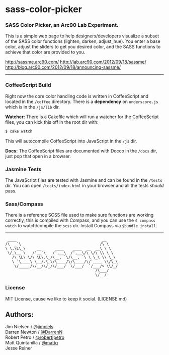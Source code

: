 sass-color-picker
=================

### SASS Color Picker, an Arc90 Lab Experiment.

This is a simple web page to help designers/developers visualize a subset of the SASS color functions (lighten, darken, adjust_hue).
You enter a base color, adjust the sliders to get you desired color, and the SASS functions to achieve that color are provided to you.

http://sassme.arc90.com/
http://lab.arc90.com/2012/09/18/sassme/
http://blog.arc90.com/2012/09/18/announcing-sassme/


---

### CoffeeScript Build

Right now the core color handling code is written in CoffeeScript and located in the `/coffee` directory. There is a **dependency** on `underscore.js` which is in the `/js/lib` dir. 

**Watcher:** There is a Cakefile which will run a watcher for the CoffeeScript files, you can kick this off in the root dir with:

```bash
$ cake watch
```

This will autocompile CoffeeScript into JavaScript in the `/js` dir.

**Docs:** The CoffeeScript files are documented with Docco in the `/docs` dir, just pop that open in a browser.

### Jasmine Tests

The JavaScript files are tested with Jasmine and can be found in the `/tests` dir. You can open `/tests/index.html` in your browser and all the tests _should_ pass.

### Sass/Compass

There is a reference SCSS file used to make sure functions are working correctly, this is compiled with Compass, and you can use the `$ compass watch` to watch/compile the `scss` dir. Install Compass via `$bundle install`.

---

```text
 ____                                      __     
/\  _`\                                   /\ \    
\ \,\L\_\     __      ____    ____  __  __\ \ \   
 \/_\__ \   /'__`\   /',__\  /',__\/\ \/\ \\ \ \  
   /\ \L\ \/\ \L\.\_/\__, `\/\__, `\ \ \_\ \\ \_\ 
   \ `\____\ \__/.\_\/\____/\/\____/\/`____ \\/\_\
    \/_____/\/__/\/_/\/___/  \/___/  `/___/> \\/_/
                                        /\___/    
                                        \/__/     

```

### License

MIT License, cause we like to keep it social. (LICENSE.md)

Authors:
--------

Jim Nielsen / [@jimniels](https://github.com/jimniels)  
Darren Newton / [@DarrenN](https://github.com/DarrenN)  
Robert Petro / [@robertjpetro](https://github.com/robertjpetro)  
Matt Quintanilla / [@mattq](https://github.com/mattq)  
Jesse Reiner

